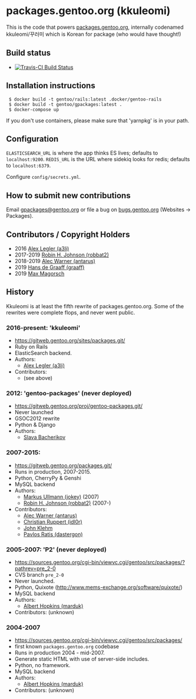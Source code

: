 # packages.gentoo.org (kkuleomi)
 
This is the code that powers [packages.gentoo.org](https://packages.gentoo.org/),
internally codenamed kkuleomi/꾸러미 which is Korean for package (who would have thought!)

## Build status

* [![Travis-CI Build Status](https://travis-ci.org/gentoo/gpackages.svg?branch=master)](https://travis-ci.org/gentoo/gpackages)

## Installation instructions

```shell script
 $ docker build -t gentoo/rails:latest .docker/gentoo-rails
 $ docker build -t gentoo/gpackages:latest .
 $ docker-compose up  
```

If you don't use containers, please make sure that 'yarnpkg' is in your path. 

## Configuration

`ELASTICSEARCH_URL` is where the app thinks ES lives; defaults to `localhost:9200`.
`REDIS_URL` is the URL where sidekiq looks for redis; defaults to `localhost:6379`.

Configure `config/secrets.yml`.

## How to submit new contributions

Email [gpackages@gentoo.org](mailto:gpackages@gentoo.org) or
file a bug on [bugs.gentoo.org](https://bugs.gentoo.org/) (Websites → Packages).

## Contributors / Copyright Holders
* 2016 [Alex Legler (a3li)](mailto:a3li@gentoo.org)
* 2017-2019 [Robin H. Johnson (robbat2)](mailto:robbat2@gentoo.org)
* 2018-2019 [Alec Warner (antarus)](mailto:antarus@gentoo.org)
* 2019 [Hans de Graaff (graaff)](mailto:graaff@gentoo.org)
* 2019 [Max Magorsch](mailto:max@magorsch.de)

## History

Kkuleomi is at least the fifth rewrite of packages.gentoo.org.
Some of the rewrites were complete flops, and never went public.

### 2016-present: 'kkuleomi'
* https://gitweb.gentoo.org/sites/packages.git/
* Ruby on Rails
* ElasticSearch backend.
* Authors:
   * [Alex Legler (a3li)](mailto:a3li@gentoo.org)
* Contributors:
   * (see above)

### 2012: 'gentoo-packages' (never deployed)
* https://gitweb.gentoo.org/proj/gentoo-packages.git/
* Never launched
* GSOC2012 rewrite
* Python & Django
* Authors:
   * [Slava Bacherikov](mailto:)

### 2007-2015:
* https://gitweb.gentoo.org/packages.git/
* Runs in production, 2007-2015.
* Python, CherryPy & Genshi
* MySQL backend
* Authors:
   * [Markus Ullmann (jokey)](mailto:jokey@gentoo.org) (2007)
   * [Robin H. Johnson (robbat2)](mailto:robbat2@gentoo.org) (2007-)
* Contributors:
   * [Alec Warner (antarus)](mailto:antarus@gentoo.org)
   * [Christian Ruppert (idl0r)](mailto:idl0r@gentoo.org)
   * [John Klehm](mailto:xixsimplicityxix@gmail.com)
   * [Pavlos Ratis (dastergon)](mailto:dastergon@gentoo.org)

### 2005-2007: 'P2' (never deployed)
* https://sources.gentoo.org/cgi-bin/viewvc.cgi/gentoo/src/packages/?pathrev=pre_2-0
* CVS branch `pre_2-0`
* Never launched.
* Python, Quixote (http://www.mems-exchange.org/software/quixote/)
* MySQL backend
* Authors:
   * [Albert Hopkins (marduk)](mailto:marduk@gentoo.org)
* Contributors: (unknown)

### 2004-2007
* https://sources.gentoo.org/cgi-bin/viewvc.cgi/gentoo/src/packages/
* first known `packages.gentoo.org` codebase
* Runs in production 2004 - mid-2007.
* Generate static HTML with use of server-side includes.
* Python, no framework.
* MySQL backend
* Authors:
   * [Albert Hopkins (marduk)](mailto:marduk@gentoo.org)
* Contributors: (unknown)
